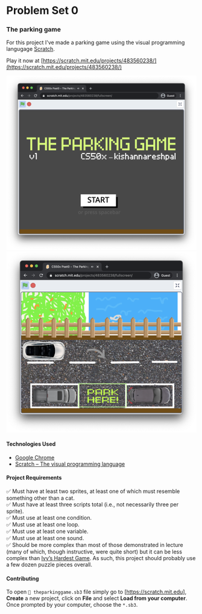 # Problem Set 0

### The parking game

For this project I've made a parking game using the visual programming langugage [Scratch](https://scratch.mit.edu).

Play it now at [https://scratch.mit.edu/projects/483560238/](https://scratch.mit.edu/projects/483560238/)

<img alt="Main Menu" src="screenshots/mainmenu.png" width="756px">\
<img alt="Playing" src="screenshots/playing.png" width="756px">


#### Technologies Used
- [Google Chrome](https://chrome.google.com)
- [Scratch – The visual programming language](https://scratch.mit.edu)


#### Project Requirements

:white_check_mark: Must have at least two sprites, at least one of which must resemble something other than a cat.\
:white_check_mark: Must have at least three scripts total (i.e., not necessarily three per sprite).\
:white_check_mark: Must use at least one condition.\
:white_check_mark: Must use at least one loop.\
:white_check_mark: Must use at least one variable.\
:white_check_mark: Must use at least one sound.\
:white_check_mark: Should be more complex than most of those demonstrated in lecture (many of which, though instructive, were quite short) but it can be less complex than [Ivy’s Hardest Game](https://scratch.mit.edu/projects/326129587/). As such, this project should probably use a few dozen puzzle pieces overall.


#### Contributing

To open `📄 theparkinggame.sb3` file simply go to [https://scratch.mit.edu], **Create** a new project, click on **File** and select **Load from your computer**. Once prompted by your computer, choose the `*.sb3`.